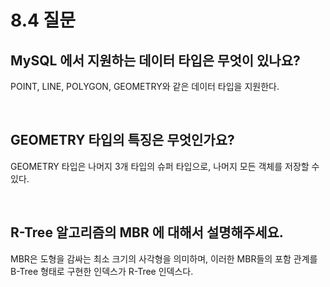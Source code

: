 # 8.4 질문

## MySQL 에서 지원하는 데이터 타입은 무엇이 있나요?
POINT, LINE, POLYGON, GEOMETRY와 같은 데이터 타입을 지원한다.

<br>

## GEOMETRY 타입의 특징은 무엇인가요?
GEOMETRY 타입은 나머지 3개 타입의 슈퍼 타입으로, 나머지 모든 객체를 저장할 수 있다. 

<br>

## R-Tree 알고리즘의 MBR 에 대해서 설명해주세요.
MBR은 도형을 감싸는 최소 크기의 사각형을 의미하며, 이러한 MBR들의 포함 관계를 B-Tree 형태로 구현한 인덱스가 R-Tree 인덱스다.
